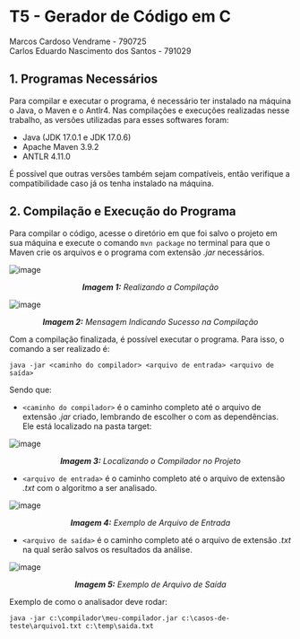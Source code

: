 # T5 - Gerador de Código em C
Marcos Cardoso Vendrame - 790725 <br/>
Carlos Eduardo Nascimento dos Santos - 791029


## 1.	Programas Necessários
Para compilar e executar o programa, é necessário ter instalado na máquina o Java, o Maven e o Antlr4. 
Nas compilações e execuções realizadas nesse trabalho, as versões utilizadas para esses softwares foram:

- Java (JDK 17.0.1 e JDK 17.0.6)
- Apache Maven 3.9.2
- ANTLR 4.11.0

É possível que outras versões também sejam compatíveis, então verifique a compatibilidade caso já os tenha instalado na máquina.

## 2.	Compilação e Execução do Programa
Para compilar o código, acesse o diretório em que foi salvo o projeto em sua máquina e execute o comando ```mvn package``` no terminal para que o Maven crie os arquivos e o programa com extensão *.jar* necessários.
  
   ![image](https://github.com/mvtehutd/la-gerador/assets/100847921/36847ca1-1f8a-419c-8206-9181c3242eb9)

<p align="center"><i><b>Imagem 1:</b> Realizando a Compilação</i></p>

![image](https://github.com/mvtehutd/la-gerador/assets/100847921/7c3a2f49-1d03-44ae-a8bc-9d2e42f69902)

<p align="center"><i><b>Imagem 2:</b> Mensagem Indicando Sucesso na Compilação</i></p>

Com a compilação finalizada, é possível executar o programa. Para isso, o comando a ser realizado é:

```java -jar <caminho do compilador> <arquivo de entrada> <arquivo de saída>```

  Sendo que: </br>
-	```<caminho do compilador>``` é o caminho completo até o arquivo de extensão *.jar* criado, lembrando de escolher o com as dependências. Ele está localizado na pasta target:
 
 ![image](https://github.com/mvtehutd/la-gerador/assets/100847921/a5641dd1-0530-4f8a-8a4f-16c3411b5332)

<p align="center"><i><b>Imagem 3:</b> Localizando o Compilador no Projeto</i></p>

-	```<arquivo de entrada>``` é o caminho completo até o arquivo de extensão *.txt* com o algoritmo a ser analisado.

 ![image](https://github.com/mvtehutd/la-gerador/assets/100847921/71c41e4d-f45b-47d8-8369-f83466ca4ea5)

<p align="center"><i><b>Imagem 4:</b> Exemplo de Arquivo de Entrada</i></p>

-	```<arquivo de saída>``` é o caminho completo até o arquivo de extensão *.txt* na qual serão salvos os resultados da análise.

 ![image](https://github.com/mvtehutd/la-gerador/assets/100847921/edb392c9-bbf4-4e9f-b302-1e6a6c19e7a2)

<p align="center"><i><b>Imagem 5:</b> Exemplo de Arquivo de Saída</i></p>

Exemplo de como o analisador deve rodar:
```
java -jar c:\compilador\meu-compilador.jar c:\casos-de-teste\arquivo1.txt c:\temp\saida.txt
```
